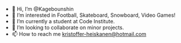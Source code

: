 - 👋 Hi, I’m @Kagebounshin
- 👀 I’m interested in Football, Skateboard, Snowboard, Video Games!
- 🌱 I’m currently a student at Code Institute.
- 💞️ I’m looking to collaborate on minor projects. 
- 📫 How to reach me kristoffer-heiskanen@hotmail.com 

<!---
Kagebounshin/Kagebounshin is a ✨ special ✨ repository because its `README.md` (this file) appears on your GitHub profile.
You can click the Preview link to take a look at your changes.
--->
